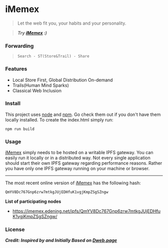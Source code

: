 # iMemex

> Let the web fit you, your habits and your personality.

> **_Try [iMemex](https://service.edening.net/ipfs/QmYV8Dc767Gnp6zrw7mtkgJUjEDHfuK1vgjKmpZSgSZngw/) :)_**

### Forwarding
> `Search - ST(Store&Trail) - Share`

### Features

- Local Store First, Global Distribution On-demand
- Trails(Human Mind Sparks)
- Classical Web Inclusion

### Install

This project uses [node](http://nodejs.org) and [npm](https://npmjs.com). Go check them out if you don't have them locally installed.
To create the index.html simply run:
```
npm run build
```

### Usage

[iMemex](https://imemex.edening.net) simply needs to be hosted on a writable IPFS gateway. You can easily run it locally or in a distributed way. Not every single application should start their own IPFS gateway regarding performance reasons. Rather you have only one IPFS gateway running on your machine or browser.

---
The most recent online version of [iMemex](https://imemex.edening.net) has the following hash:
```
QmYV8Dc767Gnp6zrw7mtkgJUjEDHfuK1vgjKmpZSgSZngw
```
**List of participating nodes**
* https://imemex.edening.net/ipfs/QmYV8Dc767Gnp6zrw7mtkgJUjEDHfuK1vgjKmpZSgSZngw/

### License
_**Credit: Inspired by and Initially Based on [Dweb.page](https://github.com/PACTCare/Dweb.page)**_

